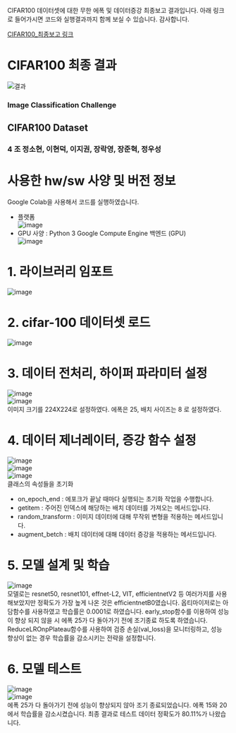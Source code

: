 CIFAR100 데이터셋에 대한 무한 에폭 및 데이터증강 최종보고 결과입니다. 아래 링크로 들어가시면 코드와 실행결과까지 함께 보실 수 있습니다.
감사합니다.

[CIFAR100_최종보고 링크](https://colab.research.google.com/drive/1a3tYPpmwE0l4qQV1EWDaJMtoyc-Lszes)

# CIFAR100 최종 결과
![결과](https://github.com/elmellamo/ML_Image_Classification_Team4/assets/90952132/bedb0a64-bda2-48c7-b677-66fcf423f30e)


### Image Classification Challenge     

## CIFAR100 Dataset    

### 4 조 정소현, 이현덕, 이지권, 장락영, 장준혁, 정우성     

# 사용한 hw/sw 사양 및 버전 정보     
Google Colab을 사용해서 코드를 실행하였습니다.
- 플랫폼     
![image](https://github.com/elmellamo/ML_Image_Classification_Team4/assets/90952132/7d0863f7-d355-4f58-9777-b3b6f6d1b94e)    
- GPU 사양 : Python 3 Google Compute Engine 백엔드 (GPU)     
![image](https://github.com/elmellamo/ML_Image_Classification_Team4/assets/90952132/24ab8313-f705-4a26-9a71-325134d1be26)     

# 1. 라이브러리 임포트      
![image](https://github.com/elmellamo/ML_Image_Classification_Team4/assets/90952132/af8d77f7-9633-4480-a3c8-6d8ec70ad418)     

# 2. cifar-100 데이터셋 로드
![image](https://github.com/elmellamo/ML_Image_Classification_Team4/assets/90952132/6510c2c9-3628-431c-ae6e-5092969a562d)     

# 3. 데이터 전처리, 하이퍼 파라미터 설정
![image](https://github.com/elmellamo/ML_Image_Classification_Team4/assets/90952132/3c51f620-fb21-4efb-9942-2f4f56da36c5)     
![image](https://github.com/elmellamo/ML_Image_Classification_Team4/assets/90952132/1d3d093c-cf3b-4163-80f3-7e3a364fe412)     
이미지 크기를 224X224로 설정하였다. 에폭은 25, 배치 사이즈는 8 로 설정하였다.    

# 4. 데이터 제너레이터, 증강 함수 설정
![image](https://github.com/elmellamo/ML_Image_Classification_Team4/assets/90952132/db13888e-ae57-4261-bdb0-b12d311fd484)      
![image](https://github.com/elmellamo/ML_Image_Classification_Team4/assets/90952132/8bc0dff5-0ab6-404b-ad62-2700c4ab439a)      
![image](https://github.com/elmellamo/ML_Image_Classification_Team4/assets/90952132/d5b8cf34-ac43-4765-858b-7317ba5eb136)       
클래스의 속성들을 초기화     
- on_epoch_end : 에포크가 끝날 때마다 실행되는 초기화 작업을 수행합니다.    
- getitem : 주어진 인덱스에 해당하는 배치 데이터를 가져오는 메서드입니다.     
- random_transform : 이미지 데이터에 대해 무작위 변형을 적용하는 메서드입니다.     
- augment_betch : 배치 데이터에 대해 데이터 증강을 적용하는 메서드입니다.     

# 5. 모델 설계 및 학습     
![image](https://github.com/elmellamo/ML_Image_Classification_Team4/assets/90952132/5427d4b2-2353-4163-b15f-2555902b0709)     
모델로는 resnet50, resnet101, effnet-L2, VIT, efficientnetV2 등 여러가지를 사용해보았지만 정확도가 가장 높게 나온 것은 efficientnetB0였습니다. 옵티마이저로는 아담함수를 사용하였고 학습률은 0.0001로 하였습니다.
early_stop함수를 이용하여 성능이 향상 되지 않을 시 에폭 25가 다 돌아가기 전에 조기종료 하도록 하였습니다.
ReduceLROnpPlateau함수를 사용하여 검증 손실(val_loss)을 모니터링하고, 성능 향상이 없는 경우 학습률을 감소시키는 전략을 설정합니다.      

# 6. 모델 테스트     
![image](https://github.com/elmellamo/ML_Image_Classification_Team4/assets/90952132/bf851972-a3c0-4767-8db6-a69012750e31)     
![image](https://github.com/elmellamo/ML_Image_Classification_Team4/assets/90952132/656bd1e2-6a8f-473a-9388-a2cd0ff9fee7)      
에폭 25가 다 돌아가기 전에 성능이 향상되지 않아 조기 종료되었습니다. 에폭 15와 20에서 학습률을 감소시켰습니다. 최종 결과로 테스트 데이터 정확도가 80.11%가 나왔습니다.     


